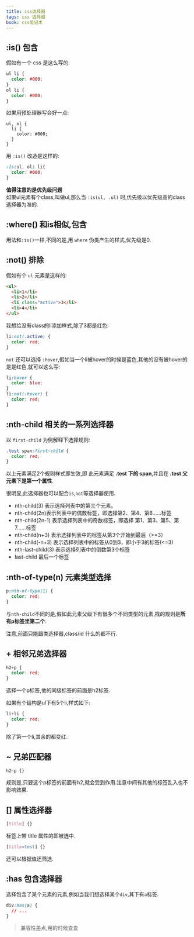 ```yaml
---
title: css选择器
tags: css 选择器
book: css笔记本
---
```


## :is() 包含

假如有一个 css 是这么写的:

```css
ul li {
  color: #000;
}
ol li {
  color: #000;
}
```
如果用预处理器写会好一点:

```less
ul, ol {
  li {
    color: #000;
  }
}
```
用 `:is()` 改造是这样的:

```css
:is(ul, ol) li{
  color: #000;
}
```
**值得注意的是优先级问题**  
如果ul元素有个class,叫做ul,那么当 `:is(ul, .ul)` 时,优先级以优先级高的class选择器为准的.

## :where() 和is相似,包含

用法和`:is()`一样,不同的是,用 `where` 伪类产生的样式,优先级是0.

## :not() 排除

假如有个 `ul` 元素是这样的:

```html
<ul>
  <li>1</li>
  <li>2</li>
  <li class="active">3</li>
  <li>4</li>
</ul>
```
我想给没有class的li添加样式,除了3都是红色:

```css
li:not(.active) {
  color: red;
}
```
`not` 还可以选择 `:hover`,假如当一个li被hover的时候是蓝色,其他的没有被hover的是是红色,就可以这么写:

```css
li:hover {
  color: blue;
}
li:not(:hover) {
  color: red;
}
```

## :nth-child 相关的一系列选择器

以 `first-child` 为例解释下选择规则:

```css
.test span:first-child {
  color: red;
}
```
以上元素满足2个规则样式即生效,即 此元素满足 **.test 下的 span**,并且在 **.test 父元素下是第一个属性**.

很明显,此选择器也可以配合`is`,`not`等选择器使用.

* nth-child(3) 表示选择列表中的第三个元素。
* nth-child(2n)表示列表中的偶数标签，即选择第2、第4、第6……标签
* nth-child(2n-1) 表示选择列表中的奇数标签，即选择 第1、第3、第5、第7……标签
* nth-child(n+3) 表示选择列表中的标签从第3个开始到最后（>=3）
* nth-child(-n+3) 表示选择列表中的标签从0到3，即小于3的标签(<=3)
* nth-last-child(3) 表示选择列表中的倒数第3个标签
* last-child 最后一个标签

## :nth-of-type(n) 元素类型选择

```css
p:nth-of-type(2) {
  color: red;
}
```
与`nth-child`不同的是,假如此元素父级下有很多个不同类型的元素,找的规则是**所有p标签里第二个**.

注意,前面只能跟类选择器,class/id 什么的都不行.

## + 相邻兄弟选择器

```css
h2+p {
  color: red;
}
```
选择一个p标签,他的同级标签的前面是h2标签.

如果有个结构是ul下有5个li,样式如下:

```css
li+li {
  color: red;
}
```
除了第一个li,其余的都变红.

## ~ 兄弟匹配器

```css
h2~p {}
```
规则是,只要这个p标签的前面有h2,就会受到作用.注意中间有其他的标签乱入也不影响效果.

## [] 属性选择器

```css
[title] {}
```

标签上带 title 属性的即被选中.

```css
[title=test] {}
```

还可以根据值还筛选.

## :has 包含选择器

选择包含了某个元素的元素,例如当我们想选择某个`div`,其下有`a`标签.

```css
div:has(a) {
  // ...
}
```

> 兼容性差点,用的时候查查
